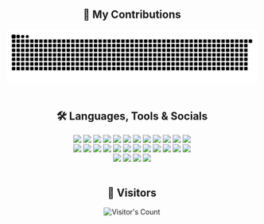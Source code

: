 <div align="center">
  <h2>🐍 My Contributions</h2>
  <picture>
    <source media="(prefers-color-scheme: dark)" srcset="https://raw.githubusercontent.com/CmdCV/CmdCV/output/github-contribution-grid-snake-dark.svg" />
    <source media="(prefers-color-scheme: light)" srcset="https://raw.githubusercontent.com/CmdCV/CmdCV/output/github-contribution-grid-snake.svg" />
    <img alt="github-snake" src="https://raw.githubusercontent.com/CmdCV/CmdCV/output/github-contribution-grid-snake.svg" />
  </picture>
</div>
</br>
<div align="center">
  <h2>🛠️ Languages, Tools & Socials</h2>
  <img src="https://skillicons.dev/icons?i=html" />
  <img src="https://skillicons.dev/icons?i=css" />
  <img src="https://skillicons.dev/icons?i=js" />
  <img src="https://skillicons.dev/icons?i=ts" />
  <img src="https://skillicons.dev/icons?i=scss" />
  <img src="https://skillicons.dev/icons?i=angular" />
  <img src="https://skillicons.dev/icons?i=nodejs" />
  <img src="https://skillicons.dev/icons?i=firebase" />
  <img src="https://skillicons.dev/icons?i=java" />
  <img src="https://skillicons.dev/icons?i=python" />
  <img src="https://skillicons.dev/icons?i=c" />
  <img src="https://skillicons.dev/icons?i=cpp" />
  </br>  
  <img src="https://skillicons.dev/icons?i=apple" />  
  <img src="https://skillicons.dev/icons?i=ubuntu" />  
  <img src="https://skillicons.dev/icons?i=git" />
  <a href="https://github.com/CmdCV" target="blank_"><img src="https://skillicons.dev/icons?i=github" /></a>
  <a href="https://gitlab.com/ales.urbanek" target="blank_"><img src="https://skillicons.dev/icons?i=gitlab" /></a>
  <img src="https://skillicons.dev/icons?i=vscode" />
  <a href="https://jetbrains.com/idea" target="blank_"><img src="https://skillicons.dev/icons?i=idea" /></a>
  <a href="https://jetbrains.com/clion" target="blank_"><img src="https://skillicons.dev/icons?i=clion" /></a>
  <a href="https://jetbrains.com/pycharm" target="blank_"><img src="https://skillicons.dev/icons?i=pycharm" /></a>
  <a href="https://jetbrains.com/webstorm" target="blank_"><img src="https://skillicons.dev/icons?i=webstorm" /></a>
  <a href="https://jetbrains.com/phpstorm" target="blank_"><img src="https://skillicons.dev/icons?i=phpstorm" /></a>
  <img src="https://skillicons.dev/icons?i=notion" />
  </br>  
  <a href="https://instagram.com/ales_urbanek_" target="blank_"><img src="https://skillicons.dev/icons?i=instagram" /></a>
  <a href="https://discordapp.com/users/388703368006205440" target="blank_"><img src="https://skillicons.dev/icons?i=discord" /></a>
  <a href="https://x.com/cmd_cv" target="blank_"><img src="https://skillicons.dev/icons?i=twitter" /></a>
  <a href="https://www.linkedin.com/in/ales-urbanek" target="blank_"><img src="https://skillicons.dev/icons?i=linkedin" /></a>
</div>
</br>
<div align="center"> 
  <h2>👀 Visitors</h2>
  <img src="https://profile-counter.glitch.me/{USERNAME}/count.svg" alt="Visitor's Count" />
</div>
